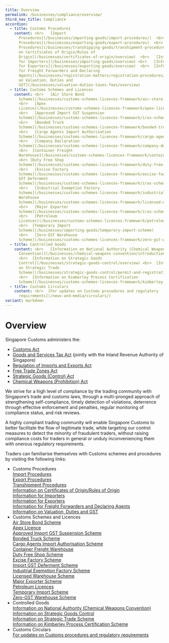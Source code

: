 ```yaml
---
title: Overview
permalink: /businesses/compliance/overview/
third_nav_title: Compliance
accordion:
  - title: Customs Procedures
    content: <br>   [Import
      Procedures](/businesses/importing-goods/import-procedures/)  <br>   [Export
      Procedures](/businesses/exporting-goods/export-procedures)  <br>   [Transhipment
      Procedures](/businesses/transhipping-goods/transhipment-procedures)  <br>  [Information
      on Certificates of Origin/Rules of
      Origin](/businesses/certificates-of-origin/overview)  <br>   [Information
      for Importers](/businesses/importing-goods/overview) <br>   [Information
      for Exporters](/businesses/exporting-goods/overview)  <br>  [Information
      for Freight Forwarders and Declaring
      Agents](/businesses/registration-matters/registration-procedures/apply-update-renew-terminate-declaring-agent-account-and-declarant)  <br>   [Information
      on Valuation, Duties and
      GST](/businesses/valuation-duties-taxes-fees/overview)
  - title: Customs Schemes and Licences
    content: <br>   [Air Store Bond
      Scheme](/businesses/customs-schemes-licences-framework/air-store-bond-scheme)
      <br>   [Apex
      Licence](/businesses/customs-schemes-licences-framework/apex-licence)
      <br>   [Approved Import GST Suspension
      Scheme](/businesses/customs-schemes-licences-framework/iras-schemes/approved-import-gst-suspension-scheme)
      <br>   [Bonded Truck
      Scheme](/businesses/customs-schemes-licences-framework/bonded-truck-scheme)
      <br>   [Cargo Agents Import Authorisation
      Scheme](/businesses/customs-schemes-licences-framework/cargo-agents-import-authorisation-caia-scheme)
      <br>   [Company Declaration
      Scheme](/businesses/customs-schemes-licences-framework/company-declaration-scheme)
      <br>  [Container Freight
      Warehouse](/businesses/customs-schemes-licences-framework/container-freight-warehouse)
      <br> [Duty Free Shop
      Scheme](/businesses/customs-schemes-licences-framework/duty-free-shop-scheme)
      <br>   [Excise Factory
      Scheme](/businesses/customs-schemes-licences-framework/excise-factory-scheme)  <br>   [Import
      GST Deferment
      Scheme](/businesses/customs-schemes-licences-framework/iras-schemes/import-gst-deferment-scheme-igds)
      <br>   [Industrial Exemption Factory
      Scheme](/businesses/customs-schemes-licences-framework/industrial-exemption-factory-scheme)<br>   [Licensed
      Warehouse
      Scheme](/businesses/customs-schemes-licences-framework/licensed-warehouse-scheme)
      <br>   [Major Exporter
      Scheme](/businesses/customs-schemes-licences-framework/iras-schemes/major-exporter-scheme)
      <br>   [Petroleum
      Licences](/businesses/customs-schemes-licences-framework/petroleum-licences)
      <br>  [Temporary Import
      Scheme](/businesses/importing-goods/temporary-import-scheme)
      <br>   [Zero-GST Warehouse
      Scheme](/businesses/customs-schemes-licences-framework/zero-gst-warehouse-scheme)
  - title: Controlled Goods
    content: <br>   [Information on National Authority (Chemical Weapons
      Convention)](/businesses/chemical-weapons-convention/introduction)
      <br>  [Information on Strategic Goods
      Control](/businesses/strategic-goods-control/overview) <br>  [Information
      on Strategic Trade
      Scheme](/businesses/strategic-goods-control/permit-and-registration-requirements/bulk-permit-export-transhipment-and-intangible-transfer-of-technology)
      <br>  [Information on Kimberley Process Certification
      Scheme](/businesses/customs-schemes-licences-framework/kimberley-process-certification-scheme)
  - title: Customs Circulars
    content: <br>  [For updates on Customs procedures and regulatory
      requirements](/news-and-media/circulars/)
variant: markdown
---
```

# Overview

Singapore Customs administers the:

-   [Customs Act](/businesses/acts-and-subsidiary-legislation/customs-act)
-   [Goods and Services Tax Act](/businesses/acts-and-subsidiary-legislation/goods-and-services-tax)  (jointly with the Inland Revenue Authority of Singapore)
-   [Regulation of Imports and Exports Act](/businesses/acts-and-subsidiary-legislation/regulation-of-imports-and-exports-act)
-   [Free Trade Zones Act](/businesses/acts-and-subsidiary-legislation/free-trade-zones-act)
-   [Strategic Goods (Control) Act](/businesses/acts-and-subsidiary-legislation/strategic-goods-control-act)
-   [Chemical Weapons (Prohibition) Act](/businesses/acts-and-subsidiary-legislation/chemical-weapons-prohibition-act)

We strive for a high level of compliance by the trading community with Singapore’s trade and customs laws, through a multi-pronged approach of strengthening self-compliance, timely detection of violations, deterrence through effective enforcement and penalties, regular monitoring of compliance status, and risk reviews.

A highly compliant trading community will enable Singapore Customs to better facilitate the flow of legitimate trade, while targeting our control measures to detect the minority of fraudulent traders, without raising compliance costs for traders in general or unduly inconveniencing them with onerous regulatory requirements.

Traders can familiarise themselves with Customs schemes and procedures by visiting the following links:

- Customs Procedures
<br>   [Import Procedures](/businesses/importing-goods/import-procedures/)  <br>   [Export Procedures](/businesses/exporting-goods/export-procedures)  <br>   [Transhipment Procedures](/businesses/transhipping-goods/transhipment-procedures)  <br>  [Information on Certificates of Origin/Rules of Origin](/businesses/certificates-of-origin/overview)  <br>   [Information for Importers](/businesses/importing-goods/overview) <br>   [Information for Exporters](/businesses/exporting-goods/overview)  <br>  [Information for Freight Forwarders and Declaring Agents](/registration-services/registration-services/apply-update-renew-terminate-declaring-agent-da-account-and-declarant/)  <br>   [Information on Valuation, Duties and GST](/businesses/valuation-duties-taxes-fees/overview) 
 - Customs Schemes and Licences
 <br>   [Air Store Bond Scheme](/businesses/customs-schemes-licences-framework/air-store-bond-scheme) <br>   [Apex Licence](/businesses/customs-schemes-licences-framework/apex-licence) <br>   [Approved Import GST Suspension Scheme](/businesses/customs-schemes-licences-framework/iras-schemes/approved-import-gst-suspension-scheme) <br>   [Bonded Truck Scheme](/businesses/customs-schemes-licences-framework/bonded-truck-scheme) <br>   [Cargo Agents Import Authorisation Scheme](/businesses/customs-schemes-licences-framework/cargo-agents-import-authorisation-caia-scheme) <br>  [Container Freight Warehouse](/businesses/customs-schemes-licences-framework/container-freight-warehouse) <br> [Duty Free Shop Scheme](/businesses/customs-schemes-licences-framework/duty-free-shop-scheme) <br>   [Excise Factory Scheme](/businesses/customs-schemes-licences-framework/excise-factory-scheme)  <br>   [Import GST Deferment Scheme](/businesses/customs-schemes-licences-framework/iras-schemes/import-gst-deferment-scheme-igds) <br>   [Industrial Exemption Factory Scheme](/businesses/customs-schemes-licences-framework/industrial-exemption-factory-scheme)<br>   [Licensed Warehouse Scheme](/businesses/customs-schemes-licences-framework/licensed-warehouse-scheme) <br>   [Major Exporter Scheme](/businesses/customs-schemes-licences-framework/iras-schemes/major-exporter-scheme) <br>   [Petroleum Licences](/businesses/customs-schemes-licences-framework/petroleum-licences) <br>  [Temporary Import Scheme](/businesses/importing-goods/temporary-import-scheme) <br>   [Zero-GST Warehouse Scheme](/businesses/customs-schemes-licences-framework/zero-gst-warehouse-scheme)
- Controlled Goods
<br>   [Information on National Authority (Chemical Weapons Convention)](/businesses/chemical-weapons-convention/introduction) <br>  [Information on Strategic Goods Control](/businesses/strategic-goods-control/overview) <br>  [Information on Strategic Trade Scheme](/businesses/strategic-goods-control/permit-and-registration-requirements/bulk-permit-export-transhipment-and-intangible-transfer-of-technology) <br>  [Information on Kimberley Process Certification Scheme](/businesses/customs-schemes-licences-framework/kimberley-process-certification-scheme)
- Customs Circulars
 <br>  [For updates on Customs procedures and regulatory requirements](/news-and-media/circulars/)